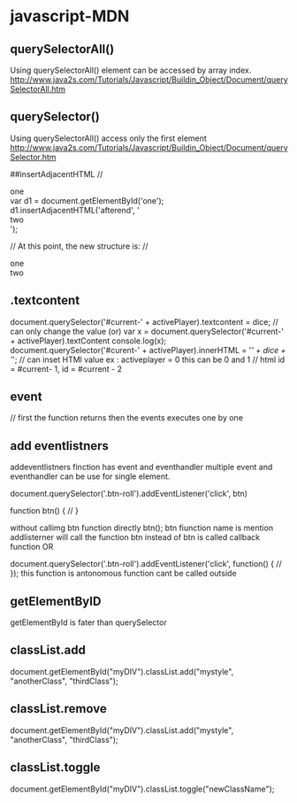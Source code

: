 # javascript-MDN

## querySelectorAll() 

Using querySelectorAll() element can be accessed by array index.
http://www.java2s.com/Tutorials/Javascript/Buildin_Object/Document/querySelectorAll.htm

## querySelector() 
Using querySelectorAll() access only the first element
http://www.java2s.com/Tutorials/Javascript/Buildin_Object/Document/querySelector.htm

##insertAdjacentHTML
// <div id="one">one</div>
var d1 = document.getElementById('one');
d1.insertAdjacentHTML('afterend', '<div id="two">two</div>');

// At this point, the new structure is:
// <div id="one">one</div><div id="two">two</div>

## .textcontent
document.querySelector('#current-' + activePlayer).textcontent = dice; // can only change the value
(or)
var x = document.querySelector('#current-' + activePlayer).textContent
console.log(x);
document.querySelector('#curent-' + activePlayer).innerHTML = '<em>' + dice + '</em>';  // can inset HTMl value
ex : activeplayer = 0 this can be  0 and 1 //  html id = #current- 1, id = #current - 2

## event
// first the function returns then the events executes one by one

## add eventlistners
addeventlistners finction has event and eventhandler
multiple event and eventhandler can be use for single element.

document.querySelector('.btn-roll').addEventListener('click', btn)

function btn()
{
//
}

without callimg btn function directly btn(); btn fiunction name is mention addlisterner will call the function btn instead of btn is called callback function 
OR

document.querySelector('.btn-roll').addEventListener('click', function()
{
//
}); 
this function is antonomous function cant be called outside 


## getElementByID
getElementById is fater than querySelector

## classList.add
 document.getElementById("myDIV").classList.add("mystyle", "anotherClass", "thirdClass");
 
## classList.remove
document.getElementById("myDIV").classList.add("mystyle", "anotherClass", "thirdClass");
## classList.toggle
document.getElementById("myDIV").classList.toggle("newClassName");
